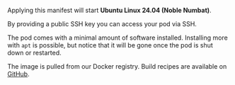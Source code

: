 Applying this manifest will start **Ubuntu Linux 24.04 (Noble Numbat)**.

By providing a public SSH key you can access your pod via SSH.

The pod comes with a minimal amount of software installed.
Installing more with `apt` is possible, but notice that it will be gone once the pod is shut down or restarted.

The image is pulled from our Docker registry. Build recipes are available on [GitHub](https://github.com/deic-dk/sciencedata_images).

